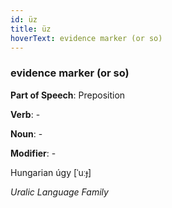 ```yaml
---
id: üz
title: üz
hoverText: evidence marker (or so)
---
```


### evidence marker (or so)

**Part of Speech**: Preposition

**Verb**: -

**Noun**: -

**Modifier**: -

Hungarian úgy [ˈuːɟ]

*Uralic Language Family*